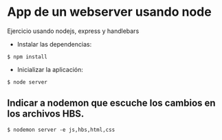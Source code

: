 # App de un webserver usando node

Ejercicio usando nodejs, express y handlebars

- Instalar las dependencias:
```
$ npm install
```

- Inicializar la aplicación:
```
$ node server
```

## Indicar a nodemon que escuche los cambios en los archivos HBS.

```
$ nodemon server -e js,hbs,html,css
```